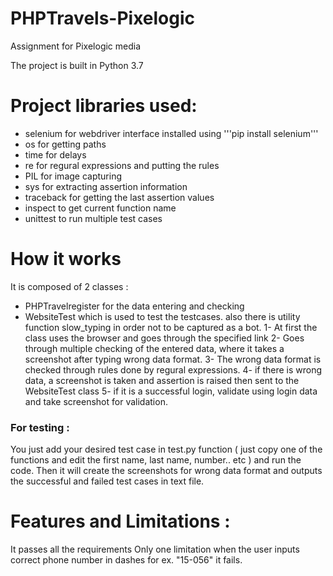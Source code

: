 # PHPTravels-Pixelogic
Assignment for Pixelogic media

The project is built in Python 3.7

# Project libraries used:
- selenium for webdriver interface  installed using '''pip install selenium'''
- os for getting paths
- time for delays
- re for regural expressions and putting the rules
- PIL for image capturing
- sys for extracting assertion information
- traceback for getting the last assertion values
- inspect to get current function name
- unittest to run multiple test cases

# How it works
It is composed of 2 classes :
- PHPTravelregister for the data entering and checking
- WebsiteTest which is used to test the testcases. 
also there is utility function slow_typing in order not to be captured as a bot.
1- At first the class uses the browser and goes through the specified link 
2- Goes through multiple checking of the entered data, where it takes a screenshot after typing wrong data format.
3- The wrong data format is checked through rules done by regural expressions.
4- if there is wrong data, a screenshot is taken and assertion is raised then sent to the WebsiteTest class
5- if it is a successful login, validate using login data and take screenshot for validation.

### For testing : 
You just add your desired test case in test.py function ( just copy one of the functions and edit the first name, last name, number.. etc ) and run the code.
Then it will create the screenshots for wrong data format and outputs the successful and failed test cases in text file.

# Features and Limitations : 
It passes all the requirements
Only one limitation when the user inputs correct phone number in dashes for ex. "15-056" it fails.
